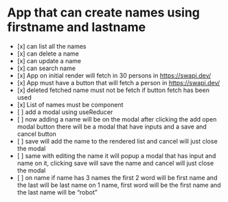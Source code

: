 # App that can create names using firstname and lastname

-    [x] can list all the names
-    [x] can delete a name
-    [x] can update a name
-    [x] can search name
-    [x] App on initial render will fetch in 30 persons in https://swapi.dev/
-    [x] App must have a button that will fetch a person in https://swapi.dev/
-    [x] deleted fetched name must not be fetch if button fetch has been used
-    [x] List of names must be component
-    [ ] add a modal using useReducer
-    [ ] now adding a name will be on the modal after clicking the add open modal button there will be a modal that have inputs and a save and cancel button
-    [ ] save will add the name to the rendered list and cancel will just close the modal
-    [ ] same with editing the name it will popup a modal that has input and name on it, clicking save will save the name and cancel will just close the modal
-    [ ] on name if name has 3 names the first 2 word will be first name and the last will be last name
         on 1 name, first word will be the first name and the last name will be “robot”
